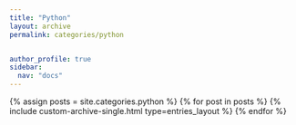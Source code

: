 ```yaml
---
title: "Python"
layout: archive
permalink: categories/python


author_profile: true
sidebar:
  nav: "docs"
---
```


{% assign posts = site.categories.python %}
{% for post in posts %}
  {% include custom-archive-single.html type=entries_layout %}
{% endfor %}
